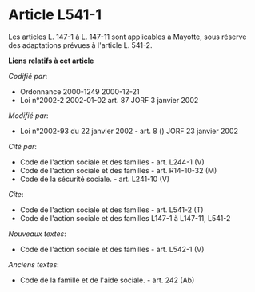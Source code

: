 # Article L541-1

Les articles L. 147-1 à L. 147-11 sont applicables à Mayotte, sous réserve des adaptations prévues à l'article L. 541-2.

**Liens relatifs à cet article**

_Codifié par_:

  - Ordonnance 2000-1249 2000-12-21
  - Loi n°2002-2 2002-01-02 art. 87 JORF 3 janvier 2002

_Modifié par_:

  - Loi n°2002-93 du 22 janvier 2002 - art. 8 () JORF 23 janvier 2002

_Cité par_:

  - Code de l'action sociale et des familles - art. L244-1 (V)
  - Code de l'action sociale et des familles - art. R14-10-32 (M)
  - Code de la sécurité sociale. - art. L241-10 (V)

_Cite_:

  - Code de l'action sociale et des familles - art. L541-2 (T)
  - Code de l'action sociale et des familles L147-1 à L147-11, L541-2

_Nouveaux textes_:

  - Code de l'action sociale et des familles - art. L542-1 (V)

_Anciens textes_:

  - Code de la famille et de l'aide sociale. - art. 242 (Ab)

